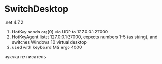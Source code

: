 # SwitchDesktop
.net 4.7.2

1) HotKey sends arg[0] via UDP to 127.0.0.1:27000
2) HotKeyAgent listet 127.0.0.1:27000, expects numbers 1-5 (as string), and switches Windows 10 virtual desktop
3) used with keyboard MS ergo 4000

чукчка не писатель
